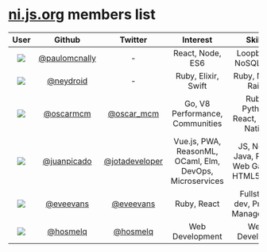 # [ni.js.org](https://ni.js.org) members list

| User  | Github | Twitter | Interest | Skills |
| :---: | :---: | :---: | :---: | :---: |
| ![](https://avatars3.githubusercontent.com/u/181533?s=200&v=4)| [@paulomcnally](https://github.com/paulomcnally) | - | React, Node, ES6 | Loopback, NoSQL, API |
| ![](https://avatars3.githubusercontent.com/u/3151129?s=200&v=4) | [@neydroid](https://github.com/neydroid) | - | Ruby, Elixir, Swift| Ruby, Node, Rails |
| ![](https://avatars2.githubusercontent.com/u/2553459?s=200&v=4) | [@oscarmcm](https://github.com/oscarmcm) | [@oscar_mcm](https://twitter.com/oscar_mcm) | Go, V8 Performance, Communities | Ruby, Python, React, React Native |
| ![](https://avatars3.githubusercontent.com/u/558752?s=200&v=4) | [@juanpicado](https://github.com/juanpicado) | [@jotadeveloper](https://www.twitter.com/jotadeveloper) | Vue.js, PWA, ReasonML, OCaml, Elm, DevOps, Microservices | JS, Node, Java, React, Web Games, HTML5, CSS   |
| ![](https://avatars3.githubusercontent.com/u/109561?s=200&v=4) | [@eveevans](https://github.com/eveevans) | [@eveevans](https://github.com/eveevans) | Ruby, React | Fullstack dev, Project Management |
| ![](https://avatars3.githubusercontent.com/u/1166143?s=200&v=4) | [@hosmelq](https://github.com/hosmelq) | [@hosmelq](https://twitter.com/hosmelq) | Web Development | Web Developer |
